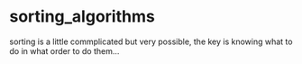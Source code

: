 # sorting_algorithms
sorting is a little commplicated but very possible, the key is knowing what to do in what order to do them...


